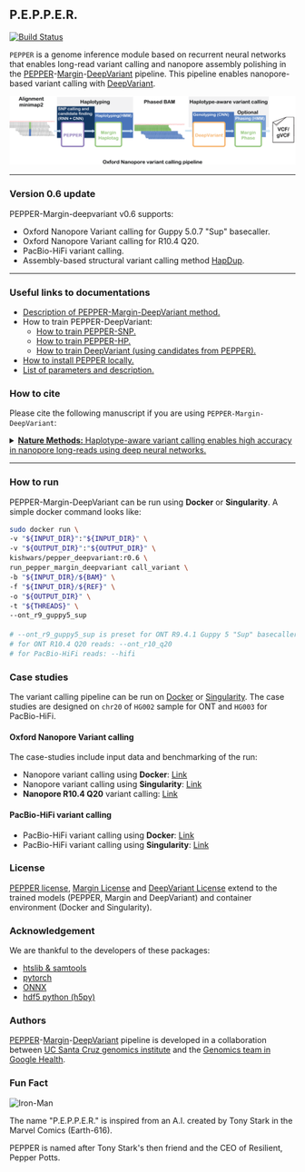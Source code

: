 ## P.E.P.P.E.R.
[![Build Status](https://travis-ci.com/kishwarshafin/pepper.svg?branch=master)](https://travis-ci.com/kishwarshafin/pepper)

`PEPPER` is a genome inference module based on recurrent neural networks that enables long-read variant calling and nanopore assembly polishing in the [PEPPER](https://github.com/kishwarshafin/pepper)-[Margin](https://github.com/UCSC-nanopore-cgl/margin)-[DeepVariant](https://github.com/google/deepvariant) pipeline. This pipeline enables nanopore-based variant calling with [DeepVariant](https://github.com/google/deepvariant).

<p align="center">
<img src="./img/PMDV_variant_calling_ONT_v5.png" alt="PEPPER-Margin-DeepVariant Variant Calling Workflow" width="720p"></img>
</p>

---
### Version 0.6 update

PEPPER-Margin-deepvariant v0.6 supports:
* Oxford Nanopore Variant calling for Guppy 5.0.7 "Sup" basecaller.
* Oxford Nanopore Variant calling for R10.4 Q20.
* PacBio-HiFi variant calling.
* Assembly-based structural variant calling method [HapDup](https://github.com/fenderglass/hapdup).
---

### Useful links to documentations
* [Description of PEPPER-Margin-DeepVariant method.](./docs/misc/pepper_v0.7_method_update.md)
* How to train PEPPER-DeepVariant:
    * [How to train PEPPER-SNP.](./docs/training_pepper_margin_deepvariant/how_to_train_pepper_snp.md)
    * [How to train PEPPER-HP.](./docs/training_pepper_margin_deepvariant/how_to_train_pepper_hp.md)
    * [How to train DeepVariant (using candidates from PEPPER).](./docs/training_pepper_margin_deepvariant/how_to_train_deepvariant.md)
* [How to install PEPPER locally.](./docs/local_install/install_pepper_locally.md)
* [List of parameters and description.](./docs/usage/usage_and_parameters.md)


### How to cite
Please cite the following manuscript if you are using `PEPPER-Margin-DeepVariant`:


<details>
<summary><a href="https://www.nature.com/articles/s41592-021-01299-w"><b>Nature Methods:</b> Haplotype-aware variant calling enables high accuracy in nanopore long-reads using deep neural networks.</a></summary>
Authors: Kishwar Shafin, Trevor Pesout, Pi-Chuan Chang, Maria Nattestad, Alexey Kolesnikov, Sidharth Goel, <br/> Gunjan Baid, Mikhail Kolmogorov, Jordan M. Eizenga, Karen H. Miga, Paolo Carnevali, Miten Jain, Andrew Carroll & Benedict Paten.
</details>

---
### How to run
PEPPER-Margin-DeepVariant can be run using **Docker** or **Singularity**. A simple docker command looks like:
```bash
sudo docker run \
-v "${INPUT_DIR}":"${INPUT_DIR}" \
-v "${OUTPUT_DIR}":"${OUTPUT_DIR}" \
kishwars/pepper_deepvariant:r0.6 \
run_pepper_margin_deepvariant call_variant \
-b "${INPUT_DIR}/${BAM}" \
-f "${INPUT_DIR}/${REF}" \
-o "${OUTPUT_DIR}" \
-t "${THREADS}" \
--ont_r9_guppy5_sup

# --ont_r9_guppy5_sup is preset for ONT R9.4.1 Guppy 5 "Sup" basecaller
# for ONT R10.4 Q20 reads: --ont_r10_q20
# for PacBio-HiFi reads: --hifi
```

### Case studies

The variant calling pipeline can be run on [Docker](https://docs.docker.com/install/linux/docker-ce/ubuntu/) or [Singularity](https://sylabs.io/guides/3.7/user-guide/quick_start.html#quick-installation-steps). The case studies are designed on `chr20` of `HG002` sample for ONT and `HG003` for PacBio-HiFi.

#### Oxford Nanopore Variant calling
The case-studies include input data and benchmarking of the run:
* Nanopore variant calling using **Docker**: [Link](./docs/pipeline_docker/ONT_variant_calling.md)
* Nanopore variant calling using **Singularity**: [Link](./docs/pipeline_singularity/ONT_variant_calling_singularity.md)
* **Nanopore R10.4 Q20** variant calling: [Link](./docs/pipeline_docker/ONT_variant_calling_r10_q20.md)

#### PacBio-HiFi variant calling
* PacBio-HiFi variant calling using **Docker**: [Link](./docs/pipeline_docker/HiFi_variant_calling.md)
* PacBio-HiFi variant calling using **Singularity**: [Link](./docs/pipeline_singularity/HiFi_variant_calling_singularity.md)

### License
[PEPPER license](./LICENSE), [Margin License](https://github.com/UCSC-nanopore-cgl/margin/blob/master/LICENSE.txt) and [DeepVariant License](https://github.com/google/deepvariant/blob/r1.1/LICENSE) extend to the trained models (PEPPER, Margin and DeepVariant) and container environment (Docker and Singularity).

### Acknowledgement
We are thankful to the developers of these packages:
* [htslib & samtools](http://www.htslib.org/)
* [pytorch](https://pytorch.org/)
* [ONNX](https://onnx.ai/)
* [hdf5 python (h5py)](https://www.h5py.org/)

### Authors
[PEPPER](https://github.com/kishwarshafin/pepper)-[Margin](https://github.com/UCSC-nanopore-cgl/margin)-[DeepVariant](https://github.com/google/deepvariant) pipeline is developed in a collaboration between [UC Santa Cruz genomics institute](https://ucscgenomics.soe.ucsc.edu/) and the [Genomics team in Google Health](https://health.google/health-research/genomics/).


### Fun Fact
<img src="https://vignette.wikia.nocookie.net/marveldatabase/images/7/72/Anthony_Stark_%28Earth-616%29_from_Iron_Man_Vol_5_2_002.jpg/revision/latest?cb=20130407031815" alt="Iron-Man" width="240p"> <br/>

The name "P.E.P.P.E.R." is inspired from an A.I. created by Tony Stark in the  Marvel Comics (Earth-616).

PEPPER is named after Tony Stark's then friend and the CEO of Resilient, Pepper Potts.

